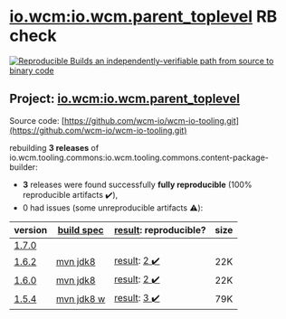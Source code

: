 [io.wcm:io.wcm.parent_toplevel](https://search.maven.org/artifact/io.wcm/io.wcm.parent_toplevel/) RB check
=======

[![Reproducible Builds](https://reproducible-builds.org/images/logos/rb.svg) an independently-verifiable path from source to binary code](https://reproducible-builds.org/)

## Project: [io.wcm:io.wcm.parent_toplevel](https://search.maven.org/artifact/io.wcm/io.wcm.parent_toplevel/)

Source code: [https://github.com/wcm-io/wcm-io-tooling.git](https://github.com/wcm-io/wcm-io-tooling.git)

rebuilding **3 releases** of io.wcm.tooling.commons:io.wcm.tooling.commons.content-package-builder:
- **3** releases were found successfully **fully reproducible** (100% reproducible artifacts :heavy_check_mark:),
- 0 had issues (some unreproducible artifacts :warning:):

| version | [build spec](/BUILDSPEC.md) | [result](https://reproducible-builds.org/docs/jvm/): reproducible? | size |
| -- | --------- | ------ | -- |
| [1.7.0](https://search.maven.org/artifact/io.wcm.tooling.commons/io.wcm.tooling.commons.content-package-builder/1.7.0/pom) | | | |
| [1.6.2](https://search.maven.org/artifact/io.wcm/io.wcm.parent_toplevel/1.6.2/pom) | [mvn jdk8](wcm-parent_toplevel-1.6.2.buildspec) | [result](io.wcm.parent_toplevel-1.6.2.buildinfo): [2 :heavy_check_mark: ](io.wcm.parent_toplevel-1.6.2.buildcompare) | 22K |
| [1.6.0](https://search.maven.org/artifact/io.wcm/io.wcm.parent_toplevel/1.6.0/pom) | [mvn jdk8](wcm-parent_toplevel-1.6.0.buildspec) | [result](io.wcm.parent_toplevel-1.6.0.buildinfo): [2 :heavy_check_mark: ](io.wcm.parent_toplevel-1.6.0.buildcompare) | 22K |
| [1.5.4](https://search.maven.org/artifact/io.wcm.tooling.commons/io.wcm.tooling.commons.content-package-builder/1.5.4/pom) | [mvn jdk8 w](wcm-content-package-builder-1.5.4.buildspec) | [result](io.wcm.tooling.commons.content-package-builder-1.5.4.buildinfo): [3 :heavy_check_mark: ](io.wcm.tooling.commons.content-package-builder-1.5.4.buildcompare) | 79K |
